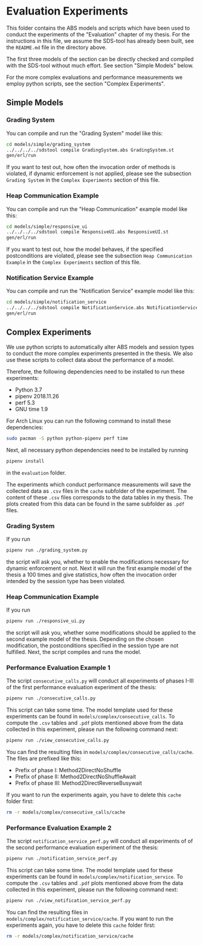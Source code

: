 # Evaluation Experiments

This folder contains the ABS models and scripts which have been used to conduct
the experiments of the "Evaluation" chapter of my thesis.
For the instructions in this file, we assume the SDS-tool has already been
built, see the `README.md` file in the directory above.

The first three models of the section can be directly checked and compiled with
the SDS-tool without much effort. See section "Simple Models" below.

For the more complex evaluations and performance measurements we employ python
scripts, see the section "Complex Experiments".

## Simple Models

### Grading System

You can compile and run the "Grading System" model like this:

```sh
cd models/simple/grading_system
../../../../sdstool compile GradingSystem.abs GradingSystem.st
gen/erl/run
```

If you want to test out, how often the invocation order of methods is violated,
if dynamic enforcement is not applied, please see the subsection
`Grading System` in the `Complex Experiments` section of this file.


### Heap Communication Example

You can compile and run the "Heap Communication" example model like this:

```sh
cd models/simple/responsive_ui
../../../../sdstool compile ResponsiveUI.abs ResponsiveUI.st
gen/erl/run
```

If you want to test out, how the model behaves, if the specified postconditions
are violated, please see the subsection
`Heap Communication Example` in the `Complex Experiments` section of this file.

### Notification Service Example

You can compile and run the "Notification Service" example model like this:

```sh
cd models/simple/notification_service
../../../../sdstool compile NotificationService.abs NotificationService.st
gen/erl/run
```

## Complex Experiments

We use python scripts to automatically alter ABS models and session types to
conduct the more complex experiments presented in the thesis.
We also use these scripts to collect data about the performance of a model.

Therefore, the following dependencies need to be installed to run these
experiments:

* Python 3.7
* pipenv 2018.11.26
* perf 5.3
* GNU time 1.9

For Arch Linux you can run the following command to install these dependencies:
```sh
sudo pacman -S python python-pipenv perf time
```

Next, all necessary python dependencies need to be installed by running
```sh
pipenv install
```
in the `evaluation` folder.

The experiments which conduct performance measurements will save the collected
data as `.csv` files in the `cache` subfolder of the experiment.
The content of these `.csv` files corresponds to the data tables in my thesis.
The plots created from this data can be found in the same subfolder as `.pdf`
files.


### Grading System

If you run

```sh
pipenv run ./grading_system.py
```

the script will ask you, whether to enable the modifications necessary for
dynamic enforcement or not.
Next it will run the first example model of the thesis a 100 times and give
statistics, how often the invocation order intended by the session type has
been violated.

### Heap Communication Example

If you run

```sh
pipenv run ./responsive_ui.py
```

the script will ask you, whether some modifications should be applied to the
second example model of the thesis.
Depending on the chosen modification, the postconditions specified in the
session type are not fulfilled.
Next, the script compiles and runs the model.

### Performance Evaluation Example 1

The script `consecutive_calls.py` will conduct all experiments of phases I-III
of the first performance evaluation experiment of the thesis:

```sh
pipenv run ./consecutive_calls.py
```

This script can take some time.
The model template used for these experiments can be found in
`models/complex/consecutive_calls`.
To compute the `.csv` tables and `.pdf` plots mentioned above from the data
collected in this experiment, please run the following command next:

```sh
pipenv run ./view_consecutive_calls.py
```

You can find the resulting files in `models/complex/consecutive_calls/cache`.
The files are prefixed like this:

* Prefix of phase I:   Method2DirectNoShuffle
* Prefix of phase II:  Method2DirectNoShuffleAwait
* Prefix of phase III: Method2DirectReverseBusywait

If you want to run the experiments again, you have to delete this `cache` folder
first:

```sh
rm -r models/complex/consecutive_calls/cache
```

### Performance Evaluation Example 2

The script `notification_service_perf.py` will conduct all experiments of
of the second performance evaluation experiment of the thesis:

```sh
pipenv run ./notification_service_perf.py
```

This script can take some time.
The model template used for these experiments can be found in
`models/complex/notification_service`.
To compute the `.csv` tables and `.pdf` plots mentioned above from the data
collected in this experiment, please run the following command next:

```sh
pipenv run ./view_notification_service_perf.py
```

You can find the resulting files in `models/complex/notification_service/cache`.
If you want to run the experiments again, you have to delete this `cache` folder
first:

```sh
rm -r models/complex/notification_service/cache
```
